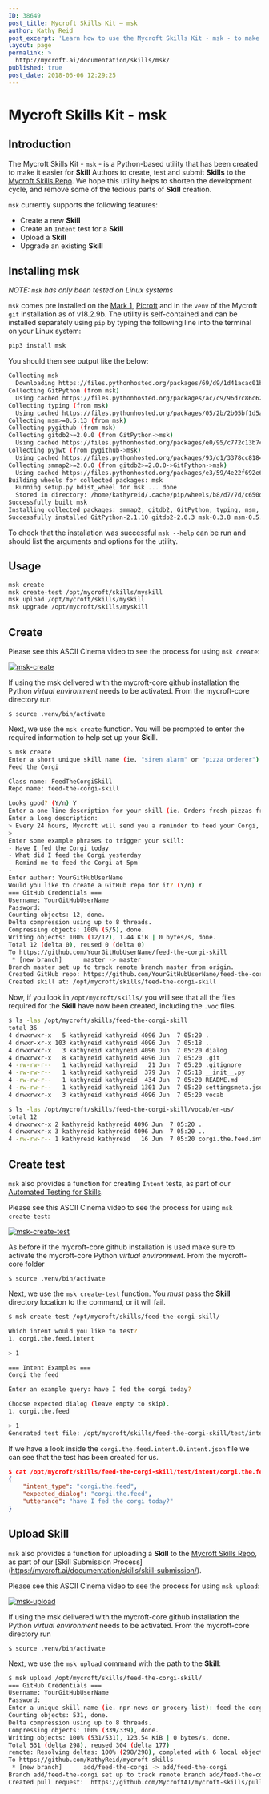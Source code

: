 ```yaml
---
ID: 38649
post_title: Mycroft Skills Kit – msk
author: Kathy Reid
post_excerpt: 'Learn how to use the Mycroft Skills Kit - msk - to make the creation, testing and submission of Skills a lot easier. '
layout: page
permalink: >
  http://mycroft.ai/documentation/skills/msk/
published: true
post_date: 2018-06-06 12:29:25
---
```

# Mycroft Skills Kit - msk

## Introduction

The Mycroft Skills Kit - `msk` - is a Python-based utility that has been created to make it easier for **Skill** Authors to create, test and submit **Skills** to the [Mycroft Skills Repo](https://github.com/mycroftai/mycroft-skills). We hope this utility helps to shorten the development cycle, and remove some of the tedious parts of **Skill** creation.

`msk` currently supports the following features:

- Create a new **Skill**
- Create an `Intent` test for a **Skill**
- Upload a **Skill**
- Upgrade an existing **Skill**

## Installing msk

_NOTE: `msk` has only been tested on Linux systems_

`msk` comes pre installed on the [Mark 1](https://mycroft.ai/documentation/mark-1), [Picroft](https://mycroft.ai/documentation/picroft) and in the `venv` of the Mycroft `git` installation as of v18.2.9b. The utility is self-contained and can be installed separately using `pip` by typing the following line into the terminal on your Linux system:

```bash
pip3 install msk
```

You should then see output like the below:

```bash
Collecting msk
  Downloading https://files.pythonhosted.org/packages/69/d9/1d41acac01b1e6f9004963606f0b9f939a917e240a955a657f6dc1844836/msk-0.3.8.tar.gz
Collecting GitPython (from msk)
  Using cached https://files.pythonhosted.org/packages/ac/c9/96d7c86c623cb065976e58c0f4898170507724d6b4be872891d763d686f4/GitPython-2.1.10-py2.py3-none-any.whl
Collecting typing (from msk)
  Using cached https://files.pythonhosted.org/packages/05/2b/2b05bf1d5a9dd450447c9a5df3e118a465e5d3cb12b73b7220a5064a403f/typing-3.6.4-py3-none-any.whl
Collecting msm>=0.5.13 (from msk)
Collecting pygithub (from msk)
Collecting gitdb2>=2.0.0 (from GitPython->msk)
  Using cached https://files.pythonhosted.org/packages/e0/95/c772c13b7c5740ec1a0924250e6defbf5dfdaee76a50d1c47f9c51f1cabb/gitdb2-2.0.3-py2.py3-none-any.whl
Collecting pyjwt (from pygithub->msk)
  Using cached https://files.pythonhosted.org/packages/93/d1/3378cc8184a6524dc92993090ee8b4c03847c567e298305d6cf86987e005/PyJWT-1.6.4-py2.py3-none-any.whl
Collecting smmap2>=2.0.0 (from gitdb2>=2.0.0->GitPython->msk)
  Using cached https://files.pythonhosted.org/packages/e3/59/4e22f692e65f5f9271252a8e63f04ce4ad561d4e06192478ee48dfac9611/smmap2-2.0.3-py2.py3-none-any.whl
Building wheels for collected packages: msk
  Running setup.py bdist_wheel for msk ... done
  Stored in directory: /home/kathyreid/.cache/pip/wheels/b8/d7/7d/c650d047645e875a4c301821844ded868db716b877fdae8b9b
Successfully built msk
Installing collected packages: smmap2, gitdb2, GitPython, typing, msm, pyjwt, pygithub, msk
Successfully installed GitPython-2.1.10 gitdb2-2.0.3 msk-0.3.8 msm-0.5.14 pygithub-1.39 pyjwt-1.6.4 smmap2-2.0.3 typing-3.6.4
```

To check that the installation was successful `msk --help` can be run and should list the arguments and options for the utility.


## Usage

```bash
msk create
msk create-test /opt/mycroft/skills/myskill
msk upload /opt/mycroft/skills/myskill
msk upgrade /opt/mycroft/skills/myskill
```

## Create

Please see this ASCII Cinema video to see the process for using `msk create`:

[![msk-create](https://images2.imgbox.com/ab/25/6kbqKbXh_o.gif)](https://asciinema.org/a/X5pWLPOpsMLUPYp5kgswNm5Zu?speed=1.5)

If using the msk delivered with the mycroft-core github installation the Python _virtual environment_ needs to be activated. From the mycroft-core directory run

`$ source .venv/bin/activate`

Next, we use the `msk create` function. You will be prompted to enter the required information to help set up your **Skill**.

```bash
$ msk create
Enter a short unique skill name (ie. "siren alarm" or "pizza orderer"):
Feed the Corgi

Class name: FeedTheCorgiSkill
Repo name: feed-the-corgi-skill

Looks good? (Y/n) Y
Enter a one line description for your skill (ie. Orders fresh pizzas from the store): Reminds you to feed your poor starving Corgi
Enter a long description:
> Every 24 hours, Mycroft will send you a reminder to feed your Corgi, and tell you what your Corgi was fed the previous day, so you can provide a different delicious meal for your precious Corgi.
>
Enter some example phrases to trigger your skill:
- Have I fed the Corgi today
- What did I feed the Corgi yesterday
- Remind me to feed the Corgi at 5pm
-
Enter author: YourGitHubUserName
Would you like to create a GitHub repo for it? (Y/n) Y
=== GitHub Credentials ===
Username: YourGitHubUserName
Password:  
Counting objects: 12, done.
Delta compression using up to 8 threads.
Compressing objects: 100% (5/5), done.
Writing objects: 100% (12/12), 1.44 KiB | 0 bytes/s, done.
Total 12 (delta 0), reused 0 (delta 0)
To https://github.com/YourGitHubUserName/feed-the-corgi-skill
 * [new branch]      master -> master
Branch master set up to track remote branch master from origin.
Created GitHub repo: https://github.com/YourGitHubUserName/feed-the-corgi-skill
Created skill at: /opt/mycroft/skills/feed-the-corgi-skill
```

Now, if you look in `/opt/mycroft/skills/` you will see that all the files required for the **Skill** have now been created, including the `.voc` files.

```bash
$ ls -las /opt/mycroft/skills/feed-the-corgi-skill
total 36
4 drwxrwxr-x   5 kathyreid kathyreid 4096 Jun  7 05:20 .
4 drwxr-xr-x 103 kathyreid kathyreid 4096 Jun  7 05:18 ..
4 drwxrwxr-x   3 kathyreid kathyreid 4096 Jun  7 05:20 dialog
4 drwxrwxr-x   8 kathyreid kathyreid 4096 Jun  7 05:20 .git
4 -rw-rw-r--   1 kathyreid kathyreid   21 Jun  7 05:20 .gitignore
4 -rw-rw-r--   1 kathyreid kathyreid  379 Jun  7 05:18 __init__.py
4 -rw-rw-r--   1 kathyreid kathyreid  434 Jun  7 05:20 README.md
4 -rw-rw-r--   1 kathyreid kathyreid 1301 Jun  7 05:20 settingsmeta.json
4 drwxrwxr-x   3 kathyreid kathyreid 4096 Jun  7 05:20 vocab
```

```bash
$ ls -las /opt/mycroft/skills/feed-the-corgi-skill/vocab/en-us/
total 12
4 drwxrwxr-x 2 kathyreid kathyreid 4096 Jun  7 05:20 .
4 drwxrwxr-x 3 kathyreid kathyreid 4096 Jun  7 05:20 ..
4 -rw-rw-r-- 1 kathyreid kathyreid   16 Jun  7 05:20 corgi.the.feed.intent

```

## Create test

`msk` also provides a function for creating `Intent` tests, as part of our [Automated Testing for Skills](https://mycroft.ai/documentation/skills/automatic-testing/).

Please see this ASCII Cinema video to see the process for using `msk create-test`:

[![msk-create-test](https://images2.imgbox.com/9c/c8/gLRS7xuL_o.gif)](https://asciinema.org/a/Ayzaj6QJbKGBfs2eIQWr11idH?speed=1.5)

As before if the mycroft-core github installation is used make sure to activate the mycroft-core Python _virtual environment_. From the mycroft-core folder

`$ source .venv/bin/activate`

Next, we use the `msk create-test` function. You _must_ pass the **Skill** directory location to the command, or it will fail.

```bash
$ msk create-test /opt/mycroft/skills/feed-the-corgi-skill/

Which intent would you like to test?
1. corgi.the.feed.intent

> 1

=== Intent Examples ===
Corgi the feed

Enter an example query: have I fed the corgi today?

Choose expected dialog (leave empty to skip).
1. corgi.the.feed

> 1
Generated test file: /opt/mycroft/skills/feed-the-corgi-skill/test/intent/corgi.the.feed.intent.0.intent.json
```

If we have a look inside the `corgi.the.feed.intent.0.intent.json` file we can see that the test has been created for us.

```json
$ cat /opt/mycroft/skills/feed-the-corgi-skill/test/intent/corgi.the.feed.intent.0.intent.json
{
    "intent_type": "corgi.the.feed",
    "expected_dialog": "corgi.the.feed",
    "utterance": "have I fed the corgi today?"
}
```

## Upload Skill

`msk` also provides a function for uploading a **Skill** to the [Mycroft Skills Repo](https://github.com/mycroftai/mycroft-skills), as part of our [Skill Submission Process] (https://mycroft.ai/documentation/skills/skill-submission/).

Please see this ASCII Cinema video to see the process for using `msk upload`:

[![msk-upload](https://images2.imgbox.com/35/5d/BCVxUxuh_o.gif)](https://asciinema.org/a/Bp1sORVnmVz9wYjZXfempTPoO?speed=1.5)

If using the msk delivered with the mycroft-core github installation the Python _virtual environment_ needs to be activated. From the mycroft-core directory run

`$ source .venv/bin/activate`

Next, we use the `msk upload` command with the path to the **Skill**:

```bash
$ msk upload /opt/mycroft/skills/feed-the-corgi-skill/
=== GitHub Credentials ===
Username: YourGitHubUserName
Password:
Enter a unique skill name (ie. npr-news or grocery-list): feed-the-corgi
Counting objects: 531, done.
Delta compression using up to 8 threads.
Compressing objects: 100% (339/339), done.
Writing objects: 100% (531/531), 123.54 KiB | 0 bytes/s, done.
Total 531 (delta 298), reused 304 (delta 177)
remote: Resolving deltas: 100% (298/298), completed with 6 local objects.
To https://github.com/KathyReid/mycroft-skills
 * [new branch]      add/feed-the-corgi -> add/feed-the-corgi
Branch add/feed-the-corgi set up to track remote branch add/feed-the-corgi from fork.
Created pull request:  https://github.com/MycroftAI/mycroft-skills/pull/392
```
